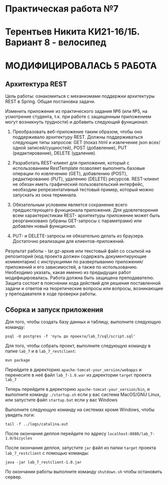 # Практическая работа №7
# Терентьев Никита КИ21-16/1Б. Вариант 8 - велосипед
# МОДИФИЦИРОВАЛАСЬ 5  РАБОТА
## Архитектура REST

Цель работы: ознакомиться с механизмами поддержки архитектуры REST в Spring.
Общая постановка задачи.

Изменить приложение из практического задания №6 (или №5, на усмотрение студента, т.к. при работе с защищенным приложением могут возникнуть трудности) и добавить следующий функционал:

1) Преобразовать веб-приложение таким образом, чтобы оно поддерживало архитектуру REST. Должны поддерживаться следующие типы запросов: GET (показ html и извлечение json всех/одной записей/сущностей), POST (добавление), PUT (редактирование), DELETE (удаление).

2) Разработать REST-клиент для приложения, который с использованием RestTemplate позволяет выполнять базовые операции по извлечению (GET), добавлению (POST), редактированию (PUT), удалению (DELETE) ресурсов. REST-клиент не обязан иметь графический пользовательский интерфейс, необходим репрезентативный тестовый пример, который можно запускать из окна терминала.

3) Обязательным условием является сохранение всего предшествующего функционала приложения. Для удовлетворения всем характеристикам REST- архитектуры приложение может быть реорганизовано (убраны GET-запросы с параметрами) или добавлен новый функционал.

4) PUT- и DELETE-запросы не обязательно делать из браузера. Достаточно реализации для клиентов-приложений.

Результат работы - tar.gz-архив или текстовый файл со ссылкой на репозиторий (код проекта должен содержать документирующие комментарии) с инструкциями по развертыванию приложения/приложений и его зависимостей, а также по использованию. Необходимо указать, какая именно из предыдущих работ модифицировалась. Работа должна быть защищена преподавателю. Защита состоит в пояснении хода действий для решения поставленной задачи и ответов на теоретические вопросы или вопросы, возникающие у преподавателя в ходе проверки работы.

## Сборка и запуск приложения

Для того, чтобы создать базу данных и таблицу, выполните следующую команду:

`
psql -U postgres -f 'путь до проекта/lab_7/sql/script.sql'
`

Для того, чтобы собрать проект, выполните следующую команду в папке `lab_7` и в `lab_7_restclient`:

`
mvn package
`

Перейдите в директорию `apache-tomcat-your_version/webapps` и перенесите в неё файл `lab_7-1.0.war` из директории `target` проекта `lab_7`

Теперь перейдите в директорию `apache-tomcat-your_version/bin`, и выполните команду `./startup.sh` если у вас система MacOS/GNU Linux, или запустите файл `startup.bat` если у вас Windows

Выполните следующую команду на системах кроме Windows, чтобы увидеть логи:

`tail -f ../logs/catalina.out`

После окончания деплоя перейдите по адресу `localhost:8080/lab_7-1.0/bicycles`

После окончания деплоя, запустите `jar` файл из папки `target` проекта `lab_7_restclient` с помощью команды:

`java -jar lab_7_restclient-1.0.jar`

По окончании работы выполните команду `shutdown.sh` чтобы остановить сервер.